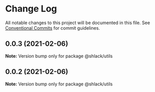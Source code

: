 # Change Log

All notable changes to this project will be documented in this file.
See [Conventional Commits](https://conventionalcommits.org) for commit guidelines.

## 0.0.3 (2021-02-06)

**Note:** Version bump only for package @shlack/utils





## 0.0.2 (2021-02-06)

**Note:** Version bump only for package @shlack/utils
